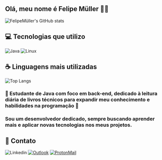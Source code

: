## Olá, meu nome é Felipe Müller 👋🏻

![FelipeMüller's GitHub stats](https://github-readme-stats.vercel.app/api?username=FelipeSilvaMuller&theme=dracula&showicons=true)

## 💻 Tecnologias que utilizo
![Java](https://img.shields.io/badge/Java-ED8B00?style=for-the-badge&logo=openjdk&logoColor=white)
![Linux](https://img.shields.io/badge/Linux-FCC624?style=for-the-badge&logo=linux&logoColor=black)


## ☕️ Linguagens mais utilizadas
![Top Langs](https://github-readme-stats.vercel.app/api/top-langs/?username=FelipeSilvaMuller&layout=compact&title_color=fe6d95&text_color=ffffff&bg_color=282a36)


### 🚀 Estudante de Java com foco em back-end, dedicado à leitura diária de livros técnicos para expandir meu conhecimento e habilidades na programação 📖
### Sou um desenvolvedor dedicado, sempre buscando aprender mais e aplicar novas tecnologias nos meus projetos.

## 📧 Contato 
![Linkedin](https://img.shields.io/badge/LinkedIn-0077B5?style=for-the-badge&logo=linkedin&logoColor=white)
[![Outlook](https://img.shields.io/badge/Microsoft_Outlook-0078D4?style=for-the-badge&logo=microsoft-outlook&logoColor=white)](FelipeSMuller@outlook.com)
[![ProtonMail](https://img.shields.io/badge/ProtonMail-8B89CC?style=for-the-badge&logo=protonmail&logoColor=white)](FelipeSMuller@protonmail.com)



